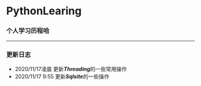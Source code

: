 # PythonLearing
### 个人学习历程哈 ###
- - -
### 更新日志 ###
* 2020/11/17凌晨 更新***Threading***的一些常用操作
* 2020/11/17 9:55 更新***Sqlsite***的一些操作
